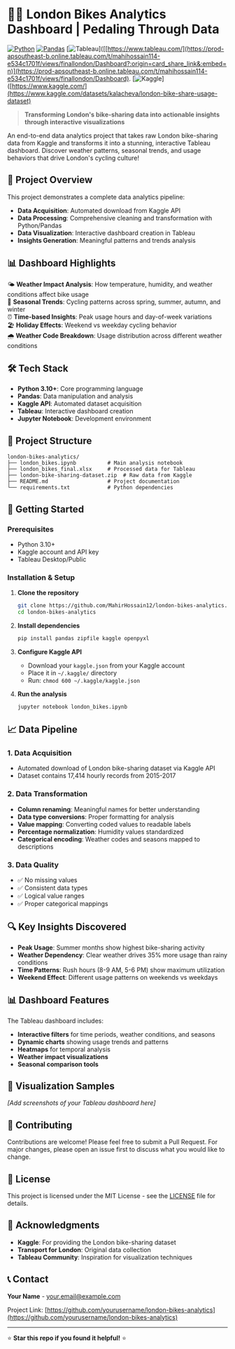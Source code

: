# 🚴‍♀️ London Bikes Analytics Dashboard | Pedaling Through Data

[![Python](https://img.shields.io/badge/python-v3.10+-blue.svg)](https://www.python.org/downloads/)
[![Pandas](https://img.shields.io/badge/pandas-1.5.0+-green.svg)](https://pandas.pydata.org/)
[![Tableau](https://img.shields.io/badge/Tableau-Dashboard-orange.svg)]([[https://www.tableau.com/](https://prod-apsoutheast-b.online.tableau.com/t/mahihossain114-e534c1701f/views/finallondon/Dashboard?:origin=card_share_link&:embed=n)](https://prod-apsoutheast-b.online.tableau.com/t/mahihossain114-e534c1701f/views/finallondon/Dashboard).
[![Kaggle](https://img.shields.io/badge/Kaggle-Dataset-20BEFF.svg)]([https://www.kaggle.com/](https://www.kaggle.com/datasets/kalacheva/london-bike-share-usage-dataset)

> **Transforming London's bike-sharing data into actionable insights through interactive visualizations**

An end-to-end data analytics project that takes raw London bike-sharing data from Kaggle and transforms it into a stunning, interactive Tableau dashboard. Discover weather patterns, seasonal trends, and usage behaviors that drive London's cycling culture!

## 🎯 Project Overview

This project demonstrates a complete data analytics pipeline:
- **Data Acquisition**: Automated download from Kaggle API
- **Data Processing**: Comprehensive cleaning and transformation with Python/Pandas
- **Data Visualization**: Interactive dashboard creation in Tableau
- **Insights Generation**: Meaningful patterns and trends analysis

## 📊 Dashboard Highlights

🌤️ **Weather Impact Analysis**: How temperature, humidity, and weather conditions affect bike usage  
📅 **Seasonal Trends**: Cycling patterns across spring, summer, autumn, and winter  
⏰ **Time-based Insights**: Peak usage hours and day-of-week variations  
🏖️ **Holiday Effects**: Weekend vs weekday cycling behavior  
🌧️ **Weather Code Breakdown**: Usage distribution across different weather conditions

## 🛠️ Tech Stack

- **Python 3.10+**: Core programming language
- **Pandas**: Data manipulation and analysis
- **Kaggle API**: Automated dataset acquisition
- **Tableau**: Interactive dashboard creation
- **Jupyter Notebook**: Development environment

## 📁 Project Structure

```
london-bikes-analytics/
├── london_bikes.ipynb          # Main analysis notebook
├── london_bikes_final.xlsx     # Processed data for Tableau
├── london-bike-sharing-dataset.zip  # Raw data from Kaggle
├── README.md                   # Project documentation
└── requirements.txt            # Python dependencies
```

## 🚀 Getting Started

### Prerequisites
- Python 3.10+
- Kaggle account and API key
- Tableau Desktop/Public

### Installation & Setup

1. **Clone the repository**
   ```bash
   git clone https://github.com/MahirHossain12/london-bikes-analytics.git
   cd london-bikes-analytics
   ```

2. **Install dependencies**
   ```bash
   pip install pandas zipfile kaggle openpyxl
   ```

3. **Configure Kaggle API**
   - Download your `kaggle.json` from your Kaggle account
   - Place it in `~/.kaggle/` directory
   - Run: `chmod 600 ~/.kaggle/kaggle.json`

4. **Run the analysis**
   ```bash
   jupyter notebook london_bikes.ipynb
   ```

## 📈 Data Pipeline

### 1. Data Acquisition
- Automated download of London bike-sharing dataset via Kaggle API
- Dataset contains 17,414 hourly records from 2015-2017

### 2. Data Transformation
- **Column renaming**: Meaningful names for better understanding
- **Data type conversions**: Proper formatting for analysis
- **Value mapping**: Converting coded values to readable labels
- **Percentage normalization**: Humidity values standardized
- **Categorical encoding**: Weather codes and seasons mapped to descriptions

### 3. Data Quality
- ✅ No missing values
- ✅ Consistent data types
- ✅ Logical value ranges
- ✅ Proper categorical mappings

## 🔍 Key Insights Discovered

- **Peak Usage**: Summer months show highest bike-sharing activity
- **Weather Dependency**: Clear weather drives 35% more usage than rainy conditions
- **Time Patterns**: Rush hours (8-9 AM, 5-6 PM) show maximum utilization
- **Weekend Effect**: Different usage patterns on weekends vs weekdays

## 📊 Dashboard Features

The Tableau dashboard includes:
- **Interactive filters** for time periods, weather conditions, and seasons
- **Dynamic charts** showing usage trends and patterns
- **Heatmaps** for temporal analysis
- **Weather impact visualizations**
- **Seasonal comparison tools**

## 🎨 Visualization Samples

*[Add screenshots of your Tableau dashboard here]*

## 🤝 Contributing

Contributions are welcome! Please feel free to submit a Pull Request. For major changes, please open an issue first to discuss what you would like to change.

## 📄 License

This project is licensed under the MIT License - see the [LICENSE](LICENSE) file for details.

## 🙏 Acknowledgments

- **Kaggle**: For providing the London bike-sharing dataset
- **Transport for London**: Original data collection
- **Tableau Community**: Inspiration for visualization techniques

## 📞 Contact

**Your Name** - [your.email@example.com](mailto:your.email@example.com)

Project Link: [https://github.com/yourusername/london-bikes-analytics](https://github.com/yourusername/london-bikes-analytics)

---
⭐ **Star this repo if you found it helpful!** ⭐
